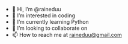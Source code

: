 - 👋 Hi, I’m @raineduu
- 👀 I’m interested in coding
- 🌱 I’m currently learning Python
- 💞️ I’m looking to collaborate on 
- 📫 How to reach me at raineduu@gmail.com

<!---
raineduu/raineduu is a ✨ special ✨ repository because its `README.md` (this file) appears on your GitHub profile.
You can click the Preview link to take a look at your changes.
--->
